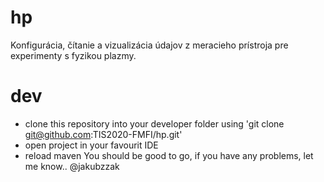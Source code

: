 # hp
Konfigurácia, čítanie a vizualizácia údajov z meracieho prístroja pre experimenty s fyzikou plazmy.

# dev
- clone this repository into your developer folder using 'git clone git@github.com:TIS2020-FMFI/hp.git'
- open project in your favourit IDE
- reload maven
You should be good to go, if you have any problems, let me know.. @jakubzzak

